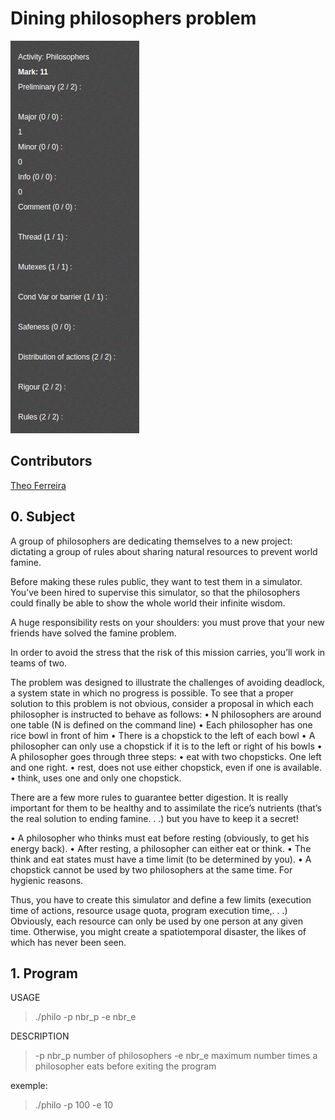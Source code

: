 # Dining philosophers problem

![Screenshot](Philorating.png)

## Contributors

[Theo Ferreira](https://github.com/theo-hubgrade)

## 0. Subject

A group of philosophers are dedicating themselves to a new project: dictating a group of rules about sharing
natural resources to prevent world famine.

Before making these rules public, they want to test them in a simulator.
You’ve been hired to supervise this simulator, so that the philosophers could finally be able to show the
whole world their infinite wisdom.

A huge responsibility rests on your shoulders: you must prove that your new friends have solved the famine
problem.

In order to avoid the stress that the risk of this mission carries, you’ll work in teams of two.

The problem was designed to illustrate the challenges of avoiding deadlock, a system state in which no progress is possible. To see that a proper solution to this problem is not obvious, consider a proposal in which each philosopher is instructed to behave as follows:
• N philosophers are around one table (N is defined on the command line)
• Each philosopher has one rice bowl in front of him
• There is a chopstick to the left of each bowl
• A philosopher can only use a chopstick if it is to the left or right of his bowls
• A philosopher goes through three steps:
• eat with two chopsticks. One left and one right.
• rest, does not use either chopstick, even if one is available.
• think, uses one and only one chopstick.

There are a few more rules to guarantee better digestion.
It is really important for them to be healthy and to assimilate the rice’s nutrients (that’s the real solution to
ending famine. . .) but you have to keep it a secret!

• A philosopher who thinks must eat before resting (obviously, to get his energy back).
• After resting, a philosopher can either eat or think.
• The think and eat states must have a time limit (to be determined by you).
• A chopstick cannot be used by two philosophers at the same time. For hygienic reasons.

Thus, you have to create this simulator and define a few limits (execution time of actions, resource usage
quota, program execution time,. . .)
Obviously, each resource can only be used by one person at any given time.
Otherwise, you might create a spatiotemporal disaster, the likes of which has never been seen.

## 1. Program

USAGE
> ./philo -p nbr_p -e nbr_e

DESCRIPTION
> -p nbr_p number of philosophers
> -e nbr_e maximum number times a philosopher eats before exiting the program

exemple:
> ./philo -p 100 -e 10
